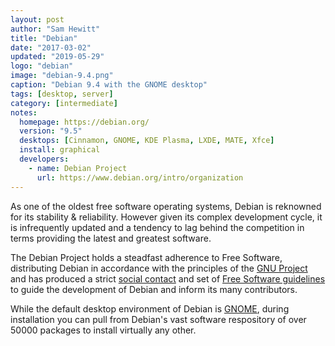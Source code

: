 ```yaml
---
layout: post
author: "Sam Hewitt"
title: "Debian"
date: "2017-03-02"
updated: "2019-05-29"
logo: "debian"
image: "debian-9.4.png"
caption: "Debian 9.4 with the GNOME desktop"
tags: [desktop, server]
category: [intermediate]
notes:
  homepage: https://debian.org/
  version: "9.5"
  desktops: [Cinnamon, GNOME, KDE Plasma, LXDE, MATE, Xfce]
  install: graphical
  developers:
    - name: Debian Project
      url: https://www.debian.org/intro/organization
---
```


As one of the oldest free software operating systems, Debian is reknowned for its stability &amp; reliability. However given its complex development cycle, it is infrequently updated and a tendency to lag behind the competition in terms providing the latest and greatest software.

The Debian Project holds a steadfast adherence to Free Software, distributing Debian in accordance with the principles of the [GNU Project](http://www.gnu.org/) and has produced a strict [social contact](https://www.debian.org/social_contract#guidelines) and set of [Free Software guidelines](https://www.debian.org/social_contract#guidelines) to guide the development of Debian and inform its many contributors.

While the default desktop environment of Debian is [GNOME](/desktops/gnome), during installation you can pull from Debian's vast software respository of over 50000 packages to install virtually any other.
